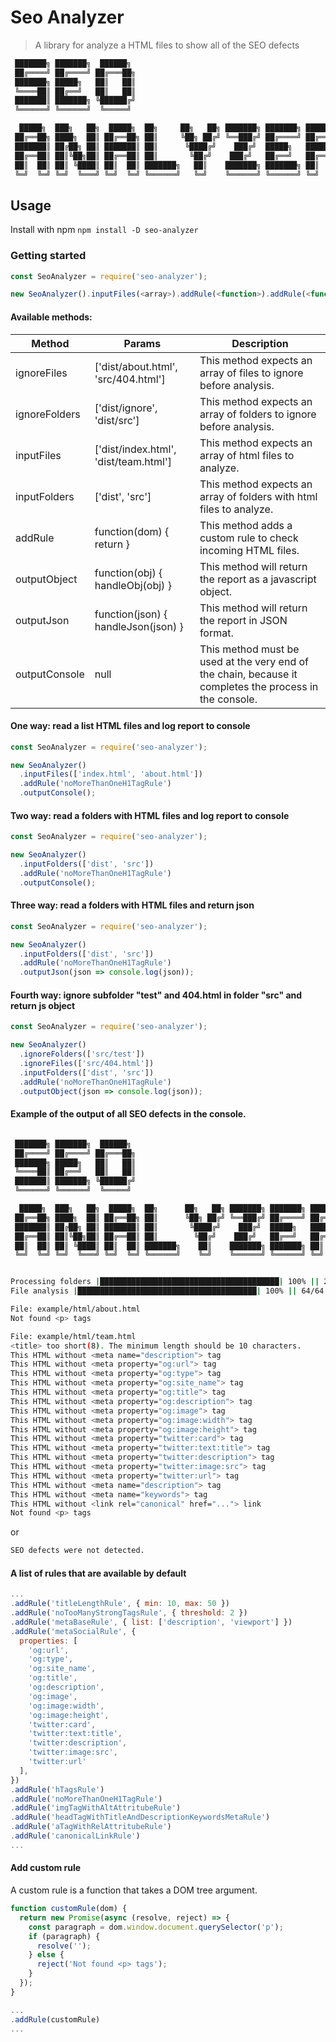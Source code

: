# Seo Analyzer

> A library for analyze a HTML files to show all of the SEO defects

```bash
 ███████╗ ███████╗  ██████╗  
 ██╔════╝ ██╔════╝ ██╔═══██╗ 
 ███████╗ █████╗   ██║   ██║ 
 ╚════██║ ██╔══╝   ██║   ██║ 
 ███████║ ███████╗ ╚██████╔╝ 
 ╚══════╝ ╚══════╝  ╚═════╝  

  █████╗  ███╗   ██╗  █████╗  ██╗     ██╗   ██╗ ███████╗ ███████╗ ██████╗  
 ██╔══██╗ ████╗  ██║ ██╔══██╗ ██║     ╚██╗ ██╔╝ ╚══███╔╝ ██╔════╝ ██╔══██╗ 
 ███████║ ██╔██╗ ██║ ███████║ ██║      ╚████╔╝    ███╔╝  █████╗   ██████╔╝ 
 ██╔══██║ ██║╚██╗██║ ██╔══██║ ██║       ╚██╔╝    ███╔╝   ██╔══╝   ██╔══██╗ 
 ██║  ██║ ██║ ╚████║ ██║  ██║ ███████╗   ██║    ███████╗ ███████╗ ██║  ██║ 
 ╚═╝  ╚═╝ ╚═╝  ╚═══╝ ╚═╝  ╚═╝ ╚══════╝   ╚═╝    ╚══════╝ ╚══════╝ ╚═╝  ╚═╝ 
```

## Usage

Install with npm `npm install -D seo-analyzer`

### Getting started

```js
const SeoAnalyzer = require('seo-analyzer');

new SeoAnalyzer().inputFiles(<array>).addRule(<function>).addRule(<function>).outputConsole(<console>);
```

#### Available methods:

| Method        | Params                                | Description                                                                                             |
|---------------|---------------------------------------|---------------------------------------------------------------------------------------------------------|
| ignoreFiles   | ['dist/about.html', 'src/404.html']   | This method expects an array of files to ignore before analysis.                                        |
| ignoreFolders | ['dist/ignore', 'dist/src']           | This method expects an array of folders to ignore before analysis.                                      |
| inputFiles    | ['dist/index.html', 'dist/team.html'] | This method expects an array of html files to analyze.                                                  |
| inputFolders  | ['dist', 'src']                       | This method expects an array of folders with html files to analyze.                                     |
| addRule       | function(dom) { return <Promise> }    | This method adds a custom rule to check incoming HTML files.                                            |
| outputObject  | function(obj) { handleObj(obj) }      | This method will return the report as a javascript object.                                              |
| outputJson    | function(json) { handleJson(json) }   | This method will return the report in JSON format.                                                      |
| outputConsole | null                                  | This method must be used at the very end of the chain, because it completes the process in the console. |

#### One way: read a list HTML files and log report to console
```js
const SeoAnalyzer = require('seo-analyzer');

new SeoAnalyzer()
  .inputFiles(['index.html', 'about.html'])
  .addRule('noMoreThanOneH1TagRule')
  .outputConsole();
```

#### Two way: read a folders with HTML files and log report to console

```js
const SeoAnalyzer = require('seo-analyzer');

new SeoAnalyzer()
  .inputFolders(['dist', 'src'])
  .addRule('noMoreThanOneH1TagRule')
  .outputConsole();
```

#### Three way: read a folders with HTML files and return json

```js
const SeoAnalyzer = require('seo-analyzer');

new SeoAnalyzer()
  .inputFolders(['dist', 'src'])
  .addRule('noMoreThanOneH1TagRule')
  .outputJson(json => console.log(json));
```

#### Fourth way: ignore subfolder "test" and 404.html in folder "src" and return js object

```js
const SeoAnalyzer = require('seo-analyzer');

new SeoAnalyzer()
  .ignoreFolders(['src/test'])
  .ignoreFiles(['src/404.html'])
  .inputFolders(['dist', 'src'])
  .addRule('noMoreThanOneH1TagRule')
  .outputObject(json => console.log(json));
```

#### Example of the output of all SEO defects in the console.

```bash

 ███████╗ ███████╗  ██████╗  
 ██╔════╝ ██╔════╝ ██╔═══██╗ 
 ███████╗ █████╗   ██║   ██║ 
 ╚════██║ ██╔══╝   ██║   ██║ 
 ███████║ ███████╗ ╚██████╔╝ 
 ╚══════╝ ╚══════╝  ╚═════╝  

  █████╗  ███╗   ██╗  █████╗  ██╗      ██╗   ██╗ ███████╗ ███████╗ ██████╗  
 ██╔══██╗ ████╗  ██║ ██╔══██╗ ██║      ╚██╗ ██╔╝ ╚══███╔╝ ██╔════╝ ██╔══██╗ 
 ███████║ ██╔██╗ ██║ ███████║ ██║       ╚████╔╝    ███╔╝  █████╗   ██████╔╝ 
 ██╔══██║ ██║╚██╗██║ ██╔══██║ ██║        ╚██╔╝    ███╔╝   ██╔══╝   ██╔══██╗ 
 ██║  ██║ ██║ ╚████║ ██║  ██║ ███████╗    ██║    ███████╗ ███████╗ ██║  ██║ 
 ╚═╝  ╚═╝ ╚═╝  ╚═══╝ ╚═╝  ╚═╝ ╚══════╝    ╚═╝    ╚══════╝ ╚══════╝ ╚═╝  ╚═╝ 


Processing folders |████████████████████████████████████████| 100% || 2/2 Folders
File analysis |████████████████████████████████████████| 100% || 64/64 Files

File: example/html/about.html
Not found <p> tags

File: example/html/team.html
<title> too short(8). The minimum length should be 10 characters.
This HTML without <meta name="description"> tag
This HTML without <meta property="og:url"> tag
This HTML without <meta property="og:type"> tag
This HTML without <meta property="og:site_name"> tag
This HTML without <meta property="og:title"> tag
This HTML without <meta property="og:description"> tag
This HTML without <meta property="og:image"> tag
This HTML without <meta property="og:image:width"> tag
This HTML without <meta property="og:image:height"> tag
This HTML without <meta property="twitter:card"> tag
This HTML without <meta property="twitter:text:title"> tag
This HTML without <meta property="twitter:description"> tag
This HTML without <meta property="twitter:image:src"> tag
This HTML without <meta property="twitter:url"> tag
This HTML without <meta name="description"> tag
This HTML without <meta name="keywords"> tag
This HTML without <link rel="canonical" href="..."> link
Not found <p> tags
```

or

```bash
SEO defects were not detected.
```

#### A list of rules that are available by default

```js
...
.addRule('titleLengthRule', { min: 10, max: 50 })
.addRule('noTooManyStrongTagsRule', { threshold: 2 })
.addRule('metaBaseRule', { list: ['description', 'viewport'] })
.addRule('metaSocialRule', {
  properties: [
    'og:url',
    'og:type',
    'og:site_name',
    'og:title',
    'og:description',
    'og:image',
    'og:image:width',
    'og:image:height',
    'twitter:card',
    'twitter:text:title',
    'twitter:description',
    'twitter:image:src',
    'twitter:url'
  ], 
})
.addRule('hTagsRule')
.addRule('noMoreThanOneH1TagRule')
.addRule('imgTagWithAltAttritubeRule')
.addRule('headTagWithTitleAndDescriptionKeywordsMetaRule')
.addRule('aTagWithRelAttritubeRule')
.addRule('canonicalLinkRule')
...
```

#### Add custom rule

A custom rule is a function that takes a DOM tree argument.

```js
function customRule(dom) {
  return new Promise(async (resolve, reject) => {
    const paragraph = dom.window.document.querySelector('p');
    if (paragraph) {
      resolve('');
    } else {
      reject('Not found <p> tags');
    }
  });
}

...
.addRule(customRule)
...
```
